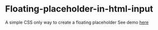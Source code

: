 # Floating-placeholder-in-html-input
A simple CSS only way to create a floating placeholder
See demo <a href="http://htmlpreview.github.com/?https://github.com/Bornkhan/Floating-placeholder-in-html-input/blob/master/index.html">here</a>
